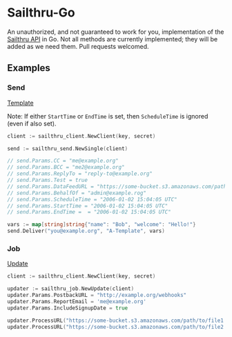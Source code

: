 # Sailthru-Go

An unauthorized, and not guaranteed to work for you, implementation of the [Sailthru API](https://getstarted.sailthru.com/developers/overview/) in Go. Not all methods are currently implemented; they will be added as we need them. Pull requests welcomed.

## Examples

### Send
[Template](https://getstarted.sailthru.com/developers/api/send/#POST_to_Send_Schedule_or_Update)

Note: If either `StartTime` or `EndTime` is set, then `ScheduleTime` is ignored (even if also set).

```go
client := sailthru_client.NewClient(key, secret)

send := sailthru_send.NewSingle(client)

// send.Params.CC = "me@example.org"
// send.Params.BCC = "me2@example.org"
// send.Params.ReplyTo = "reply-to@example.org"
// send.Params.Test = true
// send.Params.DataFeedURL = "https://some-bucket.s3.amazonaws.com/path/to/feed"
// send.Params.BehalfOf = "admin@example.rog"
// send.Params.ScheduleTime = "2006-01-02 15:04:05 UTC"
// send.Params.StartTime = "2006-01-02 15:04:05 UTC"
// send.Params.EndTime =  = "2006-01-02 15:04:05 UTC"

vars := map[string]string{"name": "Bob", "welcome": "Hello!"}
send.Deliver("you@example.org", "A-Template", vars)
```


### Job

[Update](https://getstarted.sailthru.com/developers/api/job/#update)

```go
client := sailthru_client.NewClient(key, secret)

updater := sailthru_job.NewUpdate(client)
updater.Params.PostbackURL = "http://example.org/webhooks"
updater.Params.ReportEmail = 'me@example.org'
updater.Params.IncludeSignupDate = true

updater.ProcessURL("https://some-bucket.s3.amazonaws.com/path/to/file1.csv")
updater.ProcessURL("https://some-bucket.s3.amazonaws.com/path/to/file2.csv")
```
